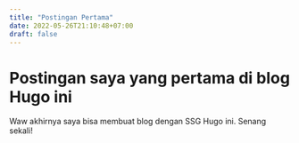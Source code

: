```yaml
---
title: "Postingan Pertama"
date: 2022-05-26T21:10:48+07:00
draft: false
---
```


# Postingan saya yang pertama di blog Hugo ini

Waw akhirnya saya bisa membuat blog dengan SSG Hugo ini. Senang sekali!
